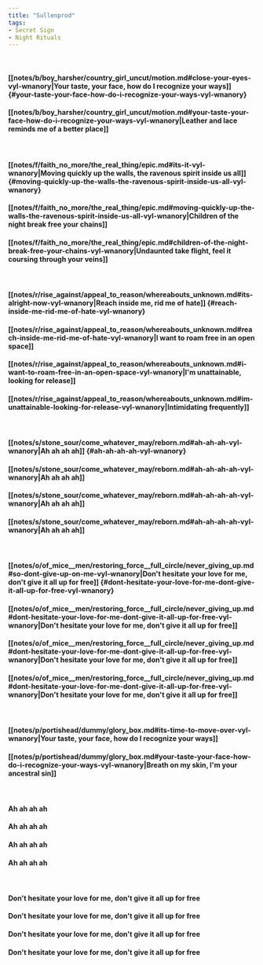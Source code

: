 ```yaml
---
title: "Sullenprod"
tags:
- Secret Sign
- Night Rituals
---
```

&nbsp;
#### [[notes/b/boy_harsher/country_girl_uncut/motion.md#close-your-eyes-vyl-wnanory|Your taste, your face, how do I recognize your ways]] {#your-taste-your-face-how-do-i-recognize-your-ways-vyl-wnanory}
#### [[notes/b/boy_harsher/country_girl_uncut/motion.md#your-taste-your-face-how-do-i-recognize-your-ways-vyl-wnanory|Leather and lace reminds me of a better place]]
&nbsp;
#### [[notes/f/faith_no_more/the_real_thing/epic.md#its-it-vyl-wnanory|Moving quickly up the walls, the ravenous spirit inside us all]] {#moving-quickly-up-the-walls-the-ravenous-spirit-inside-us-all-vyl-wnanory}
#### [[notes/f/faith_no_more/the_real_thing/epic.md#moving-quickly-up-the-walls-the-ravenous-spirit-inside-us-all-vyl-wnanory|Children of the night break free your chains]]
#### [[notes/f/faith_no_more/the_real_thing/epic.md#children-of-the-night-break-free-your-chains-vyl-wnanory|Undaunted take flight, feel it coursing through your veins]]
&nbsp;
#### [[notes/r/rise_against/appeal_to_reason/whereabouts_unknown.md#its-alright-now-vyl-wnanory|Reach inside me, rid me of hate]] {#reach-inside-me-rid-me-of-hate-vyl-wnanory}
#### [[notes/r/rise_against/appeal_to_reason/whereabouts_unknown.md#reach-inside-me-rid-me-of-hate-vyl-wnanory|I want to roam free in an open space]]
#### [[notes/r/rise_against/appeal_to_reason/whereabouts_unknown.md#i-want-to-roam-free-in-an-open-space-vyl-wnanory|I'm unattainable, looking for release]]
#### [[notes/r/rise_against/appeal_to_reason/whereabouts_unknown.md#im-unattainable-looking-for-release-vyl-wnanory|Intimidating frequently]]
&nbsp;
#### [[notes/s/stone_sour/come_whatever_may/reborn.md#ah-ah-ah-vyl-wnanory|Ah ah ah ah]] {#ah-ah-ah-ah-vyl-wnanory}
#### [[notes/s/stone_sour/come_whatever_may/reborn.md#ah-ah-ah-ah-vyl-wnanory|Ah ah ah ah]]
#### [[notes/s/stone_sour/come_whatever_may/reborn.md#ah-ah-ah-ah-vyl-wnanory|Ah ah ah ah]]
#### [[notes/s/stone_sour/come_whatever_may/reborn.md#ah-ah-ah-ah-vyl-wnanory|Ah ah ah ah]]
&nbsp;
#### [[notes/o/of_mice__men/restoring_force__full_circle/never_giving_up.md#so-dont-give-up-on-me-vyl-wnanory|Don't hesitate your love for me, don't give it all up for free]] {#dont-hesitate-your-love-for-me-dont-give-it-all-up-for-free-vyl-wnanory}
#### [[notes/o/of_mice__men/restoring_force__full_circle/never_giving_up.md#dont-hesitate-your-love-for-me-dont-give-it-all-up-for-free-vyl-wnanory|Don't hesitate your love for me, don't give it all up for free]]
#### [[notes/o/of_mice__men/restoring_force__full_circle/never_giving_up.md#dont-hesitate-your-love-for-me-dont-give-it-all-up-for-free-vyl-wnanory|Don't hesitate your love for me, don't give it all up for free]]
#### [[notes/o/of_mice__men/restoring_force__full_circle/never_giving_up.md#dont-hesitate-your-love-for-me-dont-give-it-all-up-for-free-vyl-wnanory|Don't hesitate your love for me, don't give it all up for free]]
&nbsp;
#### [[notes/p/portishead/dummy/glory_box.md#its-time-to-move-over-vyl-wnanory|Your taste, your face, how do I recognize your ways]]
#### [[notes/p/portishead/dummy/glory_box.md#your-taste-your-face-how-do-i-recognize-your-ways-vyl-wnanory|Breath on my skin, I'm your ancestral sin]]
&nbsp;
#### Ah ah ah ah
#### Ah ah ah ah
#### Ah ah ah ah
#### Ah ah ah ah
&nbsp;
#### Don't hesitate your love for me, don't give it all up for free
#### Don't hesitate your love for me, don't give it all up for free
#### Don't hesitate your love for me, don't give it all up for free
#### Don't hesitate your love for me, don't give it all up for free
